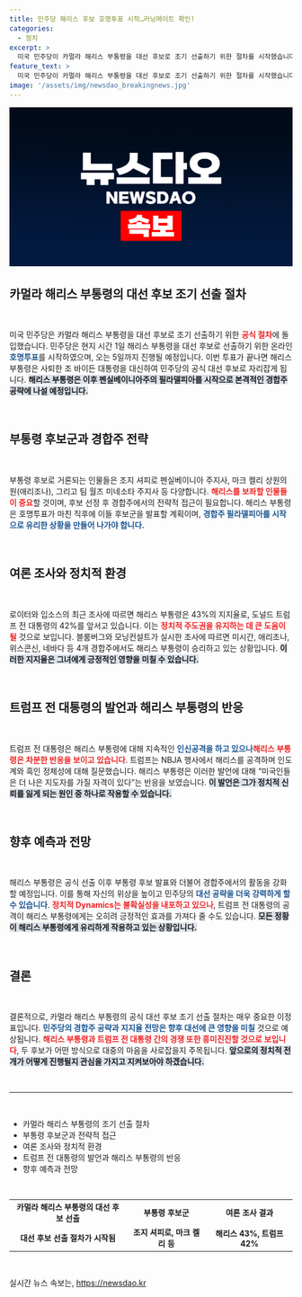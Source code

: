 ```yaml
---
title: 민주당 해리스 후보 호명투표 시작…러닝메이트 확인!
categories:
  - 정치
excerpt: >
  미국 민주당이 카멀라 해리스 부통령을 대선 후보로 조기 선출하기 위한 절차를 시작했습니다. 해리스는 조 바이든 대통령을 대신해 경합주를 공략하며 지지율 상승세를 보이고 있습니다. 트럼프는 그녀를 겨냥한 공격을 이어가고 있습니다.
feature_text: >
  미국 민주당이 카멀라 해리스 부통령을 대선 후보로 조기 선출하기 위한 절차를 시작했습니다. 해리스는 조 바이든 대통령을 대신해 경합주를 공략하며 지지율 상승세를 보이고 있습니다. 트럼프는 그녀를 겨냥한 공격을 이어가고 있습니다.
image: '/assets/img/newsdao_breakingnews.jpg'
---
```


<p><img src="/assets/img/newsdao_breakingnews.jpg" alt="ontimetimes 속보" /></p>

<h2 data-ke-size="size26">카멀라 해리스 부통령의 대선 후보 조기 선출 절차</h2>

<p data-ke-size="size16">&nbsp;</p>

<p>미국 민주당은 카멀라 해리스 부통령을 대선 후보로 조기 선출하기 위한 <b><span style="color: #ee2323;">공식 절차</span></b>에 돌입했습니다. 민주당은 현지 시간 1일 해리스 부통령을 대선 후보로 선출하기 위한 온라인 <b><span style="color: #1a5490;">호명투표</span></b>를 시작하였으며, 오는 5일까지 진행될 예정입니다. 이번 투표가 끝나면 해리스 부통령은 사퇴한 조 바이든 대통령을 대신하여 민주당의 공식 대선 후보로 자리잡게 됩니다. <b><span style="background-color: #21538527;">해리스 부통령은 이후 펜실베이니아주의 필라델피아를 시작으로 본격적인 경합주 공략에 나설 예정입니다.</span></b></p>

<p data-ke-size="size16">&nbsp;</p>

<h2 data-ke-size="size26">부통령 후보군과 경합주 전략</h2>

<p data-ke-size="size16">&nbsp;</p>

<p>부통령 후보로 거론되는 인물들은 조지 셔피로 펜실베이니아 주지사, 마크 켈리 상원의원(애리조나), 그리고 팀 월즈 미네소타 주지사 등 다양합니다. <b><span style="color: #ee2323;">해리스를 보좌할 인물들이 중요</span></b>할 것이며, 후보 선정 후 경합주에서의 전략적 접근이 필요합니다. 해리스 부통령은 호명투표가 마친 직후에 이들 후보군을 발표할 계획이며, <b><span style="color: #1a5490;">경합주 필라델피아를 시작으로 유리한 상황을 만들어 나가야 합니다.</span></b></p>

<p data-ke-size="size16">&nbsp;</p>

<h2 data-ke-size="size26">여론 조사와 정치적 환경</h2>

<p data-ke-size="size16">&nbsp;</p>

<p>로이터와 입소스의 최근 조사에 따르면 해리스 부통령은 43%의 지지율로, 도널드 트럼프 전 대통령의 42%를 앞서고 있습니다. 이는 <b><span style="color: #ee2323;">정치적 주도권을 유지하는 데 큰 도움이 될</span></b> 것으로 보입니다. 블룸버그와 모닝컨설트가 실시한 조사에 따르면 미시간, 애리조나, 위스콘신, 네바다 등 4개 경합주에서도 해리스 부통령이 승리하고 있는 상황입니다. <b><span style="background-color: #21538527;">이러한 지지율은 그녀에게 긍정적인 영향을 미칠 수 있습니다.</span></b></p>

<p data-ke-size="size16">&nbsp;</p>

<h2 data-ke-size="size26">트럼프 전 대통령의 발언과 해리스 부통령의 반응</h2>

<p data-ke-size="size16">&nbsp;</p>

<p>트럼프 전 대통령은 해리스 부통령에 대해 지속적인 <b><span style="color: #1a5490;">인신공격을 하고 있으나</span></b><b><span style="color: #ee2323;">해리스 부통령은 차분한 반응을 보이고 있습니다</span></b>. 트럼프는 NBJA 행사에서 해리스를 공격하며 인도계와 흑인 정체성에 대해 질문했습니다. 해리스 부통령은 이러한 발언에 대해 “미국인들은 더 나은 지도자를 가질 자격이 있다”는 반응을 보였습니다. <b><span style="background-color: #21538527;">이 발언은 그가 정치적 신뢰를 잃게 되는 원인 중 하나로 작용할 수 있습니다.</span></b></p>

<p data-ke-size="size16">&nbsp;</p>

<h2 data-ke-size="size26">향후 예측과 전망</h2>

<p data-ke-size="size16">&nbsp;</p>

<p>해리스 부통령은 공식 선출 이후 부통령 후보 발표와 더불어 경합주에서의 활동을 강화할 예정입니다. 이를 통해 자신의 위상을 높이고 민주당의 <b><span style="color: #1a5490;">대선 공략을 더욱 강력하게 할 수 있습니다</span></b>. <b><span style="color: #ee2323;">정치적 Dynamics는 불확실성을 내포하고 있으나</span></b>, 트럼프 전 대통령의 공격이 해리스 부통령에게는 오히려 긍정적인 효과를 가져다 줄 수도 있습니다. <b><span style="background-color: #21538527;">모든 정황이 해리스 부통령에게 유리하게 작용하고 있는 상황입니다.</span></b></p>

<p data-ke-size="size16">&nbsp;</p>

<h2 data-ke-size="size26">결론</h2>

<p data-ke-size="size16">&nbsp;</p>

<p>결론적으로, 카멀라 해리스 부통령의 공식 대선 후보 조기 선출 절차는 매우 중요한 이정표입니다. <b><span style="color: #1a5490;">민주당의 경합주 공략과 지지율 전망은 향후 대선에 큰 영향을 미칠</span></b> 것으로 예상됩니다. <b><span style="color: #ee2323;">해리스 부통령과 트럼프 전 대통령 간의 경쟁 또한 흥미진진할 것으로 보입니다</span></b>, 두 후보가 어떤 방식으로 대중의 마음을 사로잡을지 주목됩니다. <b><span style="background-color: #21538527;">앞으로의 정치적 전개가 어떻게 진행될지 관심을 가지고 지켜보아야 하겠습니다.</span></b></p>

<p data-ke-size="size16">&nbsp;</p>

<hr>

<p data-ke-size="size16">&nbsp;</p>

<ul>
<li>카멀라 해리스 부통령의 조기 선출 절차</li>
<li>부통령 후보군과 전략적 접근</li>
<li>여론 조사와 정치적 환경</li>
<li>트럼프 전 대통령의 발언과 해리스 부통령의 반응</li>
<li>향후 예측과 전망</li>
</ul>

<p data-ke-size="size16">&nbsp;</p>

<table style="width: 100%;">
<tr>
<td style="text-align: center; height: 17px;"><b>카멀라 해리스 부통령의 대선 후보 선출</b></td>
<td style="text-align: center; height: 17px;"><b>부통령 후보군</b></td>
<td style="text-align: center; height: 17px;"><b>여론 조사 결과</b></td>
</tr>
<tr>
<td style="text-align: center; height: 17px;"><b>대선 후보 선출 절차가 시작됨</b></td>
<td style="text-align: center; height: 17px;"><b>조지 셔피로, 마크 켈리 등</b></td>
<td style="text-align: center; height: 17px;"><b>해리스 43%, 트럼프 42%</b></td>
</tr>
</table>

<p data-ke-size="size16">&nbsp;</p>
실시간 뉴스 속보는, <a href="https://newsdao.kr" rel="dofollow">https://newsdao.kr</a>



